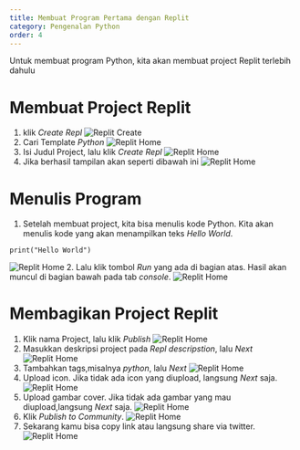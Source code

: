 ```yaml
---
title: Membuat Program Pertama dengan Replit
category: Pengenalan Python
order: 4
---
```


Untuk membuat program Python, kita akan membuat project Replit terlebih dahulu

# Membuat Project Replit

1. klik _Create Repl_
![Replit Create]({{site.baseurl}}/images/01-pengenalan-python/replit06.png)
2. Cari Template _Python_ 
![Replit Home]({{site.baseurl}}/images/01-pengenalan-python/replit07.png)
3. Isi Judul Project, lalu klik _Create Repl_
![Replit Home]({{site.baseurl}}/images/01-pengenalan-python/replit08.png)
4. Jika berhasil tampilan akan seperti dibawah ini
![Replit Home]({{site.baseurl}}/images/01-pengenalan-python/replit09.png)

# Menulis Program

1. Setelah membuat project, kita bisa menulis kode Python. Kita akan menulis kode yang akan menampilkan teks *Hello World*.
```
print("Hello World")
```
![Replit Home]({{site.baseurl}}/images/01-pengenalan-python/replit10.png)
2. Lalu klik tombol _Run_ yang ada di bagian atas. Hasil akan muncul di bagian bawah pada tab _console_.
![Replit Home]({{site.baseurl}}/images/01-pengenalan-python/replit11.png)

# Membagikan Project Replit

1. Klik nama Project, lalu klik _Publish_
![Replit Home]({{site.baseurl}}/images/01-pengenalan-python/replit12.png)
2. Masukkan deskripsi project pada  _Repl descripstion_, lalu _Next_
![Replit Home]({{site.baseurl}}/images/01-pengenalan-python/replit14.png)
3. Tambahkan tags,misalnya _python_, lalu _Next_
![Replit Home]({{site.baseurl}}/images/01-pengenalan-python/replit15.png)
4. Upload icon. Jika tidak ada icon yang diupload, langsung _Next_ saja.
![Replit Home]({{site.baseurl}}/images/01-pengenalan-python/replit16.png)
5. Upload gambar cover. Jika tidak ada gambar yang mau diupload,langsung _Next_ saja.
![Replit Home]({{site.baseurl}}/images/01-pengenalan-python/replit17.png)
6. Klik _Publish to Community_.
![Replit Home]({{site.baseurl}}/images/01-pengenalan-python/replit18.png)
7. Sekarang kamu bisa copy link atau langsung share via twitter.
![Replit Home]({{site.baseurl}}/images/01-pengenalan-python/replit19.png)


